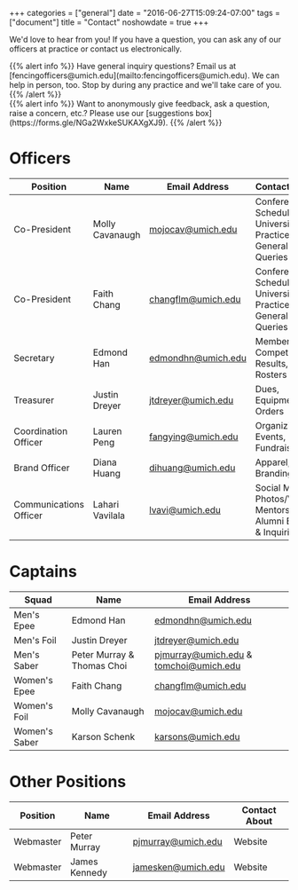 +++
categories = ["general"]
date = "2016-06-27T15:09:24-07:00"
tags = ["document"]
title = "Contact"
noshowdate = true
+++

We'd love to hear from you! If you have a question, you can ask any of our officers at practice or contact us electronically.

<div class="container-fluid">
    <div class="row">

<div class="col-md-6">
{{% alert info %}}
Have general inquiry questions?
Email us at [fencingofficers@umich.edu](mailto:fencingofficers@umich.edu).
We can help in person, too. Stop by during any practice and we'll take care of you.
{{% /alert %}}
</div>

<div class="col-md-6">
{{% alert info %}}
Want to anonymously give feedback, ask a question, raise a concern, etc.?
Please use our [suggestions box](https://forms.gle/NGa2WxkeSUKAXgXJ9).
{{% /alert %}}
</div>
</div>
</div>


# Officers
| Position               | Name            | Email Address                                   | Contact About                            |
|------------------------|-----------------|-------------------------------------------------|------------------------------------------|
| Co-President           | Molly Cavanaugh | [mojocav@umich.edu](mailto:mojocav@umich.edu)   | Conference(s), Schedule, University Info, Practice, General Queries                |
| Co-President           | Faith Chang     | [changflm@umich.edu](mailto:changflm@umich.edu) | Conference(s), Schedule, University Info, Practice, General Queries |
| Secretary              | Edmond Han      | [edmondhn@umich.edu](mailto:edmondhn@umich.edu) | Membership, Competition Results, Rosters |
| Treasurer              | Justin Dreyer   | [jtdreyer@umich.edu](mailto:jtdreyer@umich.edu) | Dues, Equipment Orders                   |
| Coordination Officer   | Lauren Peng     | [fangying@umich.edu](mailto:fangying@umich.edu) | Organizing Events, Fundraisers           |
| Brand Officer          | Diana Huang     | [dihuang@umich.edu](mailto:dihuang@umich.edu)   | Apparel, Branding                        |
| Communications Officer | Lahari Vavilala | [lvavi@umich.edu](mailto:lvavi@umich.edu)       | Social Media, Photos/Videos, Mentorship, Alumni Events & Inquiries  |

# Captains
| Squad                  | Name            | Email Address                                   |
|------------------------|-----------------|-------------------------------------------------|
| Men's Epee             | Edmond Han      | [edmondhn@umich.edu](mailto:edmondhn@umich.edu) |
| Men's Foil             | Justin Dreyer   | [jtdreyer@umich.edu](mailto:jtdreyer@umich.edu) |
| Men's Saber            | Peter Murray & Thomas Choi| [pjmurray@umich.edu](mailto:pjmurray@umich.edu) & [tomchoi@umich.edu](mailto:thomchoi@umich.edu)|
| Women's Epee           | Faith Chang     | [changflm@umich.edu](mailto:changflm@umich.edu) |
| Women's Foil           | Molly Cavanaugh | [mojocav@umich.edu](mailto:mojocav@umich.edu)   |
| Women's Saber          | Karson Schenk   | [karsons@umich.edu](mailto:karsons@umich.edu)   |

# Other Positions
| Position               | Name            | Email Address                                   | Contact About                            |
|------------------------|-----------------|-------------------------------------------------|------------------------------------------|
| Webmaster              | Peter Murray    | [pjmurray@umich.edu](mailto:pjmurray@umich.edu) | Website                                  |
| Webmaster              | James Kennedy   | [jamesken@umich.edu](mailto:jamesken@umich.edu) | Website                                  |
